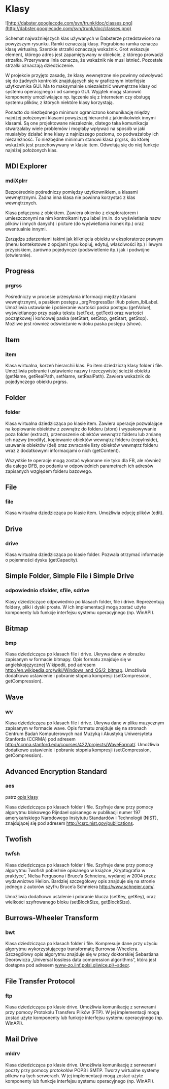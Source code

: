 # Klasy #
![http://dabster.googlecode.com/svn/trunk/doc/classes.png](http://dabster.googlecode.com/svn/trunk/doc/classes.png)

Schemat najważniejszych klas używanych w Dabsterze przedstawiono na powyższym rysunku. Ramki oznaczają klasy. Pogrubiona ramka oznacza klasę wirtualną. Szerokie strzałki oznaczają wskaźnik. Grot wskazuje element, którego adres jest zapamiętywany w obiekcie, z którego prowadzi strzałka. Przerywana linia oznacza, że wskaźnik nie musi istnieć. Pozostałe strzałki oznaczają dziedziczenie.

W projekcie przyjęto zasadę, że klasy wewnętrzne nie powinny odwoływać się do żadnych kontrolek znajdujących się w graficznym interfejsie użytkownika GUI. Ma to maksymalnie uniezależnić wewnętrzne klasy od systemu operacyjnego i od samego GUI. Wyjątek mogą stanowić komponenty umożliwiające np. łączenie się z Internetem czy obsługę systemu plików, z których niektóre klasy korzystają.

Ponadto do niezbędnego minimum ograniczono komunikację między najniżej położonymi klasami powyższej hierarchii z jakimikolwiek innymi klasami. Są one projektowane niezależnie, dlatego taka komunikacja stwarzałaby wiele problemów i mogłaby wpływać na sposób w jaki musiałyby działać inne klasy z najniższego poziomu, co podważałoby ich niezależność. To niezbędne minimum stanowi klasa prgrss, do której wskaźnik jest przechowywany w klasie item. Odwołują się do niej funkcje najniżej położonych klas.


## MDI Explorer ##
### mdiXplrr ###

Bezpośrednio pośredniczy pomiędzy użytkownikiem, a klasami wewnętrznymi. Żadna inna klasa nie powinna korzystać z klas wewnętrznych.

Klasa połączona z obiektem. Zawiera okienko z eksploratorem i umieszczonymi na nim kontrolkami typu label (m.in. do wyświetlania nazw plików i innych danych) i picture (do wyświetlania ikonek itp.) oraz ewentualnie innymi.

Zarządza zdarzeniami takimi jak kliknięcia obiektu w eksploratorze prawym (menu kontekstowe z opcjami typu kopiuj, edytuj, właściwości itp.) i lewym przyciskiem, zarówno pojedyncze (podświetlenie itp.) jak i podwójne (otwieranie).


## Progress ##
### prgrss ###

Pośredniczy w procesie przesyłania informacji między klasami wewnętrznymi, a paskiem postępu _prgProgressBar i/lub polem_lblLabel. Umożliwia ustawianie i pobieranie wartości paska postępu (getValue), wyświetlanego przy pasku tekstu (setText, getText) oraz wartości początkowej i końcowej paska (setStart, setStop, getStart, getStop). Możliwe jest również odświeżanie widoku paska postępu (show).


## Item ##
### item ###

Klasa wirtualna, korzeń hierarchii klas. Po item dziedziczą klasy folder i file. Umożliwia pobranie i ustawienie nazwy i rzeczywistej ścieżki obiektu (getName, getRealPath, setName, setRealPath). Zawiera wskaźnik do pojedynczego obiektu prgrss.


## Folder ##
### folder ###

Klasa wirtualna dziedzicząca po klasie item. Zawiera operacje pozwalające na kopiowanie obiektów z zewnątrz do folderu (store) i wypakowywanie poza folder (extract), przenoszenie obiektów wewnątrz folderu lub zmianę ich nazwy (modify), kopiowanie obiektów wewnątrz folderu (copyInside), usuwanie obiektów (del) oraz zwracanie listy obiektów wewnątrz folderu wraz z dodatkowymi informacjami o nich (getContent).

Wszystkie te operacje mogą zostać wykonane nie tyko dla FB, ale również dla całego DFB, po podaniu w odpowiednich parametrach ich adresów zapisanych względem folderu bazowego.


## File ##
### file ###

Klasa wirtualna dziedzicząca po klasie item. Umożliwia edycję plików (edit).


## Drive ##
### drive ###

Klasa wirtualna dziedzicząca po klasie folder. Pozwala otrzymać informacje o pojemności dysku (getCapacity).


## Simple Folder, Simple File i Simple Drive ##
### odpowiednio sfolder, sfile, sdrive ###

Klasy dziedziczące odpowiednio po klasach folder, file i drive. Reprezentują foldery, pliki i dyski proste. W ich implementacji mogą zostać użyte komponenty lub funkcje interfejsu systemu operacyjnego (np. WinAPI).


## Bitmap ##
### bmp ###

Klasa dziedzicząca po klasach file i drive. Ukrywa dane w obrazku zapisanym w formacie bitmapy. Opis formatu znajduje się w angielskojęzycznej Wikipedii, pod adresem http://en.wikipedia.org/wiki/Windows_and_OS/2_bitmap. Umożliwia dodatkowo ustawienie i pobranie stopnia kompresji (setCompression, getCompression).


## Wave ##
### wv ###

Klasa dziedzicząca po klasach file i drive. Ukrywa dane w pliku muzycznym zapisanym w formacie wave. Opis formatu znajduje się na stronach Centrum Badań Komputerowych nad Muzyką i Akustyką Uniwersytetu Stanforda (CCRMA) pod adresem http://ccrma.stanford.edu/courses/422/projects/WaveFormat/. Umożliwia dodatkowo ustawienie i pobranie stopnia kompresji (setCompression, getCompression).


## Advanced Encryption Standard ##
### aes ###

patrz [opis klasy](AdvancedEncryptionStandard.md)

Klasa dziedzicząca po klasach folder i file. Szyfruje dane przy pomocy algorytmu blokowego Rijndael opisanego w publikacji numer 197 amerykańskiego Narodowego Instytutu Standardów i Technologii (NIST), znajdującej się pod adresem http://csrc.nist.gov/publications.


## Twofish ##
### twfsh ###

Klasa dziedzicząca po klasach folder i file. Szyfruje dane przy pomocy algorytmu Twofish pobieżnie opisanego w książce „Kryptografia w praktyce”, Nielsa Fergusona i Bruce’a Schneiera, wydanej w 2004 przez wydawnictwo Helion. Bardziej szczegółowy opis znajduje się na stronie jednego z autorów szyfru Bruce’a Schneiera http://www.schneier.com/.

Umożliwia dodatkowo ustalenie i pobranie klucza (setKey, getKey), oraz wielkości szyfrowanego bloku (setBlockSize, getBlockSize).


## Burrows-Wheeler Transform ##
### bwt ###

Klasa dziedzicząca po klasach folder i file. Kompresuje dane przy użyciu algorytmu wykorzystującego transformatę Burrowsa-Wheelera. Szczegółowy opis algorytmu znajduje się w pracy doktorskiej Sebastiana Deorowicza „Universal lossless data compression algorithms”, która jest dostępna pod adresem www-zo.iinf.polsl.gliwice.pl/~sdeor.




## File Transfer Protocol ##
### ftp ###

Klasa dziedzicząca po klasie drive. Umożliwia komunikację z serwerami przy pomocy Protokołu Transferu Plików (FTP). W jej implementacji mogą zostać użyte komponenty lub funkcje interfejsu systemu operacyjnego (np. WinAPI).


## Mail Drive ##
### mldrv ###

Klasa dziedzicząca po klasie drive. Umożliwia komunikację z serwerami poczty przy pomocy protokołów POP3 i SMTP. Tworzy wirtualne systemy plików na tych serwerach. W jej implementacji mogą zostać użyte komponenty lub funkcje interfejsu systemu operacyjnego (np. WinAPI).


















